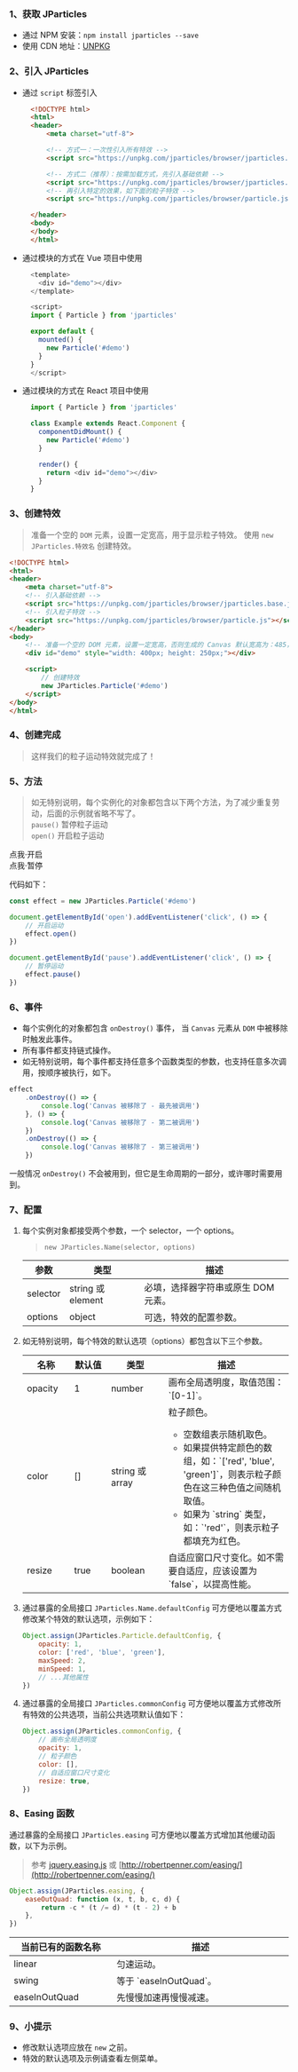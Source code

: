### 1、获取 JParticles

- 通过 NPM 安装：`npm install jparticles --save`
- 使用 CDN 地址：[UNPKG](https://unpkg.com/jparticles/)

### 2、引入 JParticles

- 通过 `script` 标签引入

  ```html
    <!DOCTYPE html>
    <html>
    <header>
        <meta charset="utf-8">

        <!-- 方式一：一次性引入所有特效 -->
        <script src="https://unpkg.com/jparticles/browser/jparticles.all.js"></script>

        <!-- 方式二（推荐）：按需加载方式，先引入基础依赖 -->
        <script src="https://unpkg.com/jparticles/browser/jparticles.base.js"></script>
        <!-- 再引入特定的效果，如下面的粒子特效 -->
        <script src="https://unpkg.com/jparticles/browser/particle.js"></script>

    </header>
    <body>
    </body>
    </html>
  ```

- 通过模块的方式在 Vue 项目中使用

  ```javascript
    <template>
      <div id="demo"></div>
    </template>

    <script>
    import { Particle } from 'jparticles'

    export default {
      mounted() {
        new Particle('#demo')
      }
    }
    </script>
  ```


- 通过模块的方式在 React 项目中使用

  ```javascript
    import { Particle } from 'jparticles'

    class Example extends React.Component {
      componentDidMount() {
        new Particle('#demo')
      }

      render() {
        return <div id="demo"></div>
      }
    }
  ```

### 3、创建特效

> 准备一个空的 `DOM` 元素，设置一定宽高，用于显示粒子特效。
> 使用 `new JParticles.特效名` 创建特效。

```html
<!DOCTYPE html>
<html>
<header>
    <meta charset="utf-8">
    <!-- 引入基础依赖 -->
    <script src="https://unpkg.com/jparticles/browser/jparticles.base.js"></script>
    <!-- 引入粒子特效 -->
    <script src="https://unpkg.com/jparticles/browser/particle.js"></script>
</header>
<body>
    <!-- 准备一个空的 DOM 元素，设置一定宽高，否则生成的 Canvas 默认宽高为：485，300 -->
    <div id="demo" style="width: 400px; height: 250px;"></div>

    <script>
        // 创建特效
        new JParticles.Particle('#demo')
    </script>
</body>
</html>
```

### 4、创建完成

> 这样我们的粒子运动特效就完成了！

<div class="instance">
    <div class="demo"></div>
</div>

### 5、方法

> 如无特别说明，每个实例化的对象都包含以下两个方法，为了减少重复劳动，后面的示例就省略不写了。<br>
> `pause()` 暂停粒子运动 <br>
> `open()` 开启粒子运动

<div class="instance-handlebar">
	<div class="btn btn-success open">点我·开启</div>
	<div class="btn btn-success pause">点我·暂停</div>
</div>

代码如下：

```javascript
const effect = new JParticles.Particle('#demo')

document.getElementById('open').addEventListener('click', () => {
    // 开启运动
    effect.open()
})

document.getElementById('pause').addEventListener('click', () => {
    // 暂停运动
    effect.pause()
})
```

### 6、事件

- 每个实例化的对象都包含 `onDestroy()` 事件， 当 `Canvas` 元素从 `DOM` 中被移除时触发此事件。
- 所有事件都支持链式操作。
- 如无特别说明，每个事件都支持任意多个函数类型的参数，也支持任意多次调用，按顺序被执行，如下。

```javascript
effect
    .onDestroy(() => {
        console.log('Canvas 被移除了 - 最先被调用')
    }, () => {
        console.log('Canvas 被移除了 - 第二被调用')
    })
    .onDestroy(() => {
        console.log('Canvas 被移除了 - 第三被调用')
    })
```

一般情况 `onDestroy()` 不会被用到，但它是生命周期的一部分，或许哪时需要用到。

### 7、配置

1. 每个实例对象都接受两个参数，一个 selector，一个 options。

    > `new JParticles.Name(selector, options)`

    <table class="table table-bordered-inner table-striped">
        <thead>
            <tr>
                <th>参数</th>
                <th>类型</th>
                <th>描述</th>
            </tr>
        </thead>
        <tbody>
            <tr>
                <td>selector</td>
                <td>string 或 element</td>
                <td>必填，选择器字符串或原生 DOM 元素。</td>
            </tr>
            <tr>
                <td>options</td>
                <td>object</td>
                <td>可选，特效的配置参数。</td>
            </tr>
        </tbody>
    </table>

1. 如无特别说明，每个特效的默认选项（options）都包含以下三个参数。

    <table class="table table-bordered-inner table-striped">
        <thead>
            <tr>
                <th width="100">名称</th>
                <th width="100">默认值</th>
                <th width="150">类型</th>
                <th width="450">描述</th>
            </tr>
        </thead>
        <tbody>
            <tr>
                <td>opacity</td>
                <td>1</td>
                <td>number</td>
                <td>画布全局透明度，取值范围：`[0-1]`。</td>
            </tr>
            <tr>
                <td>color</td>
                <td>[]</td>
                <td>string 或 array</td>
                <td>
                    <div>粒子颜色。</div>
                    <ul>
                        <li>
                            空数组表示随机取色。
                        </li>
                        <li>
                            如果提供特定颜色的数组，如：`['red', 'blue', 'green']`，则表示粒子颜色在这三种色值之间随机取值。
                        </li>
                        <li>
                            如果为 `string` 类型，如：`'red'`，则表示粒子都填充为红色。
                        </li>
                    </ul>
                </td>
            </tr>
            <tr>
                <td>resize</td>
                <td>true</td>
                <td>boolean</td>
                <td>
                  自适应窗口尺寸变化。如不需要自适应，应该设置为 `false`，以提高性能。
                </td>
            </tr>
        </tbody>
    </table>

1. 通过暴露的全局接口 `JParticles.Name.defaultConfig` 可方便地以覆盖方式修改某个特效的默认选项，示例如下：

    ```javascript
    Object.assign(JParticles.Particle.defaultConfig, {
        opacity: 1,
        color: ['red', 'blue', 'green'],
        maxSpeed: 2,
        minSpeed: 1,
        // ...其他属性
    })
    ```

1. 通过暴露的全局接口 `JParticles.commonConfig` 可方便地以覆盖方式修改所有特效的公共选项，当前公共选项默认值如下：

    ```javascript
    Object.assign(JParticles.commonConfig, {
        // 画布全局透明度
        opacity: 1,
        // 粒子颜色
        color: [],
        // 自适应窗口尺寸变化
        resize: true,
    })
    ```

### 8、Easing 函数

通过暴露的全局接口 `JParticles.easing` 可方便地以覆盖方式增加其他缓动函数，以下为示例。

> 参考 [jquery.easing.js](https://github.com/danro/jquery-easing/blob/master/jquery.easing.js) 或 [http://robertpenner.com/easing/](http://robertpenner.com/easing/)

```javascript
Object.assign(JParticles.easing, {
    easeOutQuad: function (x, t, b, c, d) {
        return -c * (t /= d) * (t - 2) + b
    },
})
```

<table class="table table-bordered-inner table-striped">
    <thead>
        <tr>
            <th width="300">当前已有的函数名称</th>
            <th width="700">描述</th>
        </tr>
    </thead>
    <tbody>
        <tr>
            <td>linear</td>
            <td>匀速运动。</td>
        </tr>
        <tr>
            <td>swing</td>
            <td>等于 `easeInOutQuad`。</td>
        </tr>
        <tr>
            <td>easeInOutQuad</td>
            <td>先慢慢加速再慢慢减速。</td>
        </tr>
    </tbody>
</table>

### 9、小提示

- 修改默认选项应放在 `new` 之前。
- 特效的默认选项及示例请查看左侧菜单。
